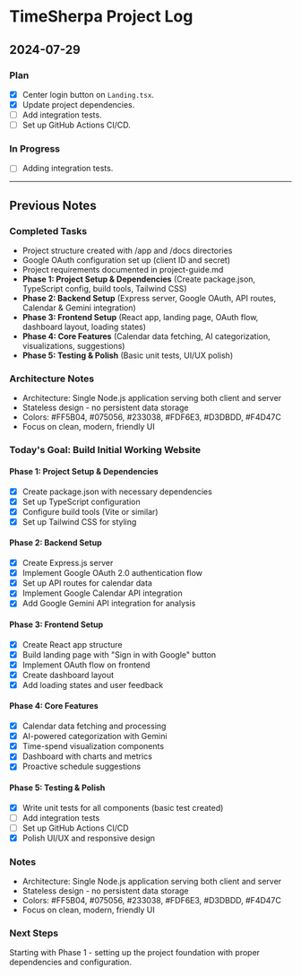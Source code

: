 # TimeSherpa Project Log

## 2024-07-29

### Plan
- [x] Center login button on `Landing.tsx`.
- [x] Update project dependencies.
- [ ] Add integration tests.
- [ ] Set up GitHub Actions CI/CD.

### In Progress
- [ ] Adding integration tests.

---

## Previous Notes

### Completed Tasks
- Project structure created with /app and /docs directories
- Google OAuth configuration set up (client ID and secret)
- Project requirements documented in project-guide.md
- **Phase 1: Project Setup & Dependencies** (Create package.json, TypeScript config, build tools, Tailwind CSS)
- **Phase 2: Backend Setup** (Express server, Google OAuth, API routes, Calendar & Gemini integration)
- **Phase 3: Frontend Setup** (React app, landing page, OAuth flow, dashboard layout, loading states)
- **Phase 4: Core Features** (Calendar data fetching, AI categorization, visualizations, suggestions)
- **Phase 5: Testing & Polish** (Basic unit tests, UI/UX polish)

### Architecture Notes
- Architecture: Single Node.js application serving both client and server
- Stateless design - no persistent data storage
- Colors: #FF5B04, #075056, #233038, #FDF6E3, #D3DBDD, #F4D47C
- Focus on clean, modern, friendly UI

### Today's Goal: Build Initial Working Website

#### Phase 1: Project Setup & Dependencies
- [x] Create package.json with necessary dependencies
- [x] Set up TypeScript configuration
- [x] Configure build tools (Vite or similar)
- [x] Set up Tailwind CSS for styling

#### Phase 2: Backend Setup
- [x] Create Express.js server
- [x] Implement Google OAuth 2.0 authentication flow
- [x] Set up API routes for calendar data
- [x] Implement Google Calendar API integration
- [x] Add Google Gemini API integration for analysis

#### Phase 3: Frontend Setup
- [x] Create React app structure
- [x] Build landing page with "Sign in with Google" button
- [x] Implement OAuth flow on frontend
- [x] Create dashboard layout
- [x] Add loading states and user feedback

#### Phase 4: Core Features
- [x] Calendar data fetching and processing
- [x] AI-powered categorization with Gemini
- [x] Time-spend visualization components
- [x] Dashboard with charts and metrics
- [x] Proactive schedule suggestions

#### Phase 5: Testing & Polish
- [x] Write unit tests for all components (basic test created)
- [ ] Add integration tests
- [ ] Set up GitHub Actions CI/CD
- [x] Polish UI/UX and responsive design

### Notes
- Architecture: Single Node.js application serving both client and server
- Stateless design - no persistent data storage
- Colors: #FF5B04, #075056, #233038, #FDF6E3, #D3DBDD, #F4D47C
- Focus on clean, modern, friendly UI

### Next Steps
Starting with Phase 1 - setting up the project foundation with proper dependencies and configuration.
